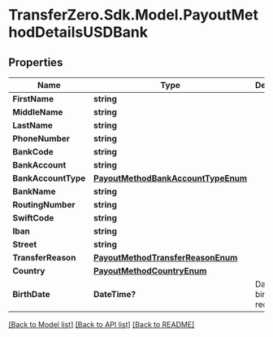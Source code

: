 
# TransferZero.Sdk.Model.PayoutMethodDetailsUSDBank

## Properties

Name | Type | Description | Notes
------------ | ------------- | ------------- | -------------
**FirstName** | **string** |  | 
**MiddleName** | **string** |  | [optional] 
**LastName** | **string** |  | 
**PhoneNumber** | **string** |  | [optional] 
**BankCode** | **string** |  | [optional] 
**BankAccount** | **string** |  | [optional] 
**BankAccountType** | [**PayoutMethodBankAccountTypeEnum**](PayoutMethodBankAccountTypeEnum.md) |  | [optional] 
**BankName** | **string** |  | [optional] 
**RoutingNumber** | **string** |  | [optional] 
**SwiftCode** | **string** |  | [optional] 
**Iban** | **string** |  | [optional] 
**Street** | **string** |  | [optional] 
**TransferReason** | [**PayoutMethodTransferReasonEnum**](PayoutMethodTransferReasonEnum.md) |  | [optional] 
**Country** | [**PayoutMethodCountryEnum**](PayoutMethodCountryEnum.md) |  | 
**BirthDate** | **DateTime?** | Date of birth of recipient | [optional] 

[[Back to Model list]](../README.md#documentation-for-models)
[[Back to API list]](../README.md#documentation-for-api-endpoints)
[[Back to README]](../README.md)

